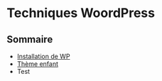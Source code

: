 # Techniques WoordPress

## Sommaire
 * [Installation de WP](techwp/installation.md)
 * [Thème enfant](techwp/child.md)
 * Test